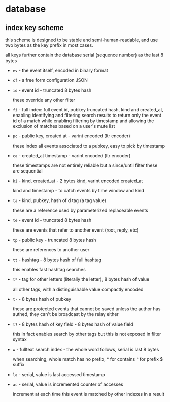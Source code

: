 # database

## index key scheme

this scheme is designed to be stable and semi-human-readable, and use two bytes as the key prefix in most cases.

all keys further contain the database serial (sequence number) as the last 8 bytes

- `ev` - the event itself, encoded in binary format


- `cf` - a free form configuration JSON


- `id` - event id - truncated 8 bytes hash
  
  these override any other filter


- `fi` - full index: full event id, pubkey truncated hash, kind and created_at, enabling identifying and filtering search results to return only the event id of a match while enabling filtering by timestamp and allowing the exclusion of matches based on a user's mute list


- `pc` - public key, created at - varint encoded (ltr encoder)

  these index all events associated to a pubkey, easy to pick by timestamp


- `ca` - created_at timestamp - varint encoded (ltr encoder)

  these timestamps are not entirely reliable but a since/until filter these are sequential


- `ki` - kind, created_at - 2 bytes kind, varint encoded created_at

  kind and timestamp - to catch events by time window and kind


- `ta` - kind, pubkey, hash of d tag (a tag value)

  these are a reference used by parameterized replaceable events


- `te` - event id - truncated 8 bytes hash

  these are events that refer to another event (root, reply, etc)


- `tp` - public key - truncated 8 bytes hash

  these are references to another user


- `tt` - hashtag - 8 bytes hash of full hashtag

  this enables fast hashtag searches


- `t*` - tag for other letters (literally the letter), 8 bytes hash of value

  all other tags, with a distinguishable value compactly encoded


- `t-` - 8 bytes hash of pubkey

  these are protected events that cannot be saved unless the author has authed, they can't be broadcast by the relay either


- `t?` - 8 bytes hash of key field - 8 bytes hash of value field

  this in fact enables search by other tags but this is not exposed in filter syntax


- `w` - fulltext search index - the whole word follows, serial is last 8 bytes

  when searching, whole match has no prefix, * for contains ^ for prefix $ suffix

- `la` - serial, value is last accessed timestamp


- `ac` - serial, value is incremented counter of accesses

  increment at each time this event is matched by other indexes in a result
